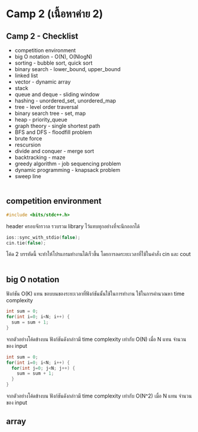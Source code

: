 # Camp 2 (เนื้อหาค่าย 2)
## Camp 2 - Checklist
  - competition environment
  - big O notation - O(N), O(NlogN)
  - sorting - bubble sort, quick sort
  - binary search - lower_bound, upper_bound
  - linked list
  - vector - dynamic array
  - stack
  - queue and deque - sliding window
  - hashing - unordered_set, unordered_map
  - tree - level order traversal
  - binary search tree - set, map
  - heap - priority_queue
  - graph theory - single shortest path
  - BFS and DFS - floodfill problem
  - brute force
  - rescursion
  - divide and conquer - merge sort
  - backtracking - maze
  - greedy algorithm - job sequencing problem
  - dynamic programming - knapsack problem
  - sweep line<br /><br />
## competition environment
  ```cpp
  #include <bits/stdc++.h>
  ```
  header ครอบจักรวาล รวบรวม library ไว้แทบทุกอย่างที่จะนึกออกได้
  ```cpp
  ios::sync_with_stdio(false);
  cin.tie(false);
  ```
  โค้ด 2 บรรทัดนี้ จะทำให้โปรแกรมทำงานได้เร็วขึ้น โดยการลดระยะเวลาที่ใช้ในคำสั่ง cin และ cout<br /><br />
## big O notation
ฟังก์ชัน O(K) แทน ขอบบนของระยะเวลาที่ฟังก์ชันนั้นใช้ในการทำงาน ใช้ในการคำนวณหา time complexity
```cpp
int sum = 0;
for(int i=0; i<N; i++) {
  sum = sum + 1;
}
```
จากตัวอย่างโค้ดข้างบน ฟังก์ชันดังกล่าวมี time complexity เท่ากับ O(N) เมื่อ N แทน จำนวนของ input
```cpp
int sum = 0;
for(int i=0; i<N; i++) {
  for(int j=0; j<N; j++) {
    sum = sum + 1;
  }
}
```
จากตัวอย่างโค้ดข้างบน ฟังก์ชันดังกล่าวมี time complexity เท่ากับ O(N^2) เมื่อ N แทน จำนวนของ input
## array

